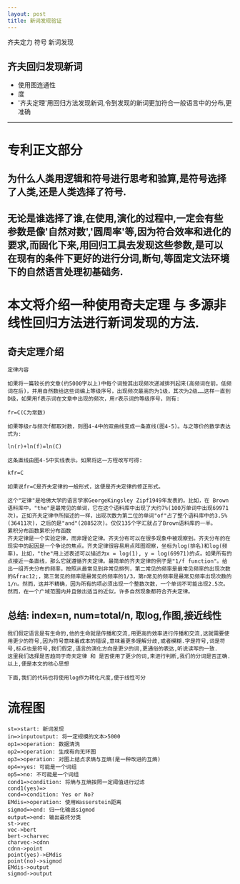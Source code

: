 ```yaml
---
layout: post
title: 新词发现验证
---
```


齐夫定力 符号 新词发现



##  齐夫回归发现新词
- 使用图连通性
- 度
- '齐夫定理'用回归方法发现新词,令到发现的新词更加符合一般语言中的分布,更准确

---
# 专利正文部分
## 为什么人类用逻辑和符号进行思考和验算,是符号选择了人类,还是人类选择了符号.
## 无论是谁选择了谁,在使用,演化的过程中,一定会有些参数是像'自然对数','圆周率'等,因为符合效率和进化的要求,而固化下来,用回归工具去发现这些参数,是可以在现有的条件下更好的进行分词,断句,等固定文法环境下的自然语言处理初基础务.

# 本文将介绍一种使用奇夫定理 与 多源非线性回归方法进行新词发现的方法.

## 奇夫定理介绍

```
定律内容

如果将一篇较长的文章(约5000字以上)中每个词按其出现频次递减排列起来(高频词在前，低频词在后)，并用自然数给这些词编上等级序号，出现频次最高的为1级，其次为2级……这样一直到D级，如果用f表示词在文章中出现的频次，用r表示词的等级序号，则有:

fr=C(C为常数)

如果等级r与频次f都取对数，则图4-4中的双曲线变成一条直线(图4-5)。与之等价的数学表达式为:

ln(r)+ln(f)=ln(C)

这条直线由图4-5中实线表示。如果将这一方程改写可得:

kfr=C

如果说fr=C是齐夫定律的一般形式，这便是齐夫定律的修正形式。

这个"定律"是哈佛大学的语言学家GeorgeKingsley Zipf1949年发表的。比如，在 Brown 语料库中，"the"是最常见的单词，它在这个语料库中出现了大约7%(100万单词中出现69971次)。正如齐夫定律中所描述的一样，出现次数为第二位的单词"of"占了整个语料库中的3.5%(36411次)，之后的是"and"(28852次)。仅仅135个字汇就占了Brown语料库的一半。
累积分布函数累积分布函数
齐夫定律是一个实验定律，而非理论定律。齐夫分布可以在很多现象中被观察到。齐夫分布的在现实中的起因是一个争论的焦点。齐夫定律很容易用点阵图观察，坐标为log(排名)和log(频率)。比如，"the"用上述表述可以描述为x = log(1), y = log(69971)的点。如果所有的点接近一条直线，那么它就遵循齐夫定律。最简单的齐夫定律的例子是"1/f function"。给出一组齐夫分布的频率，按照从最常见到非常见排列，第二常见的频率是最常见频率的出现次数的&frac12;，第三常见的频率是最常见的频率的1/3，第n常见的频率是最常见频率出现次数的1/n。然而，这并不精确，因为所有的项必须出现一个整数次数，一个单词不可能出现2.5次。然而，在一个广域范围内并且做出适当的近似，许多自然现象都符合齐夫定律。

```
## 总结:  index=n, num=total/n, 取log,作图,接近线性
```
我们假定语言是有生命的,他的生命就是传播和交流,用更高的效率进行传播和交流,这就需要使用更少的符号,因为符号意味着成本的错误,意味着更多理解分歧,或者模糊.字是符号,词是符号,标点也是符号,我们假定,语言的演化方向是更少的词,更通俗的表达,听说读写的一致.
这里我们选择是否趋同于奇夫定律 和 是否使用了更少的词,来进行判断,我们的分词是否正确.
以上,便是本文的核心思想

下面,我们的代码也将使用log作为转化尺度,便于线性可分
```
# 流程图

```flow
st=>start: 新词发现
in=>inputoutput: 将一定规模的文本>5000
op1=>operation: 数据清洗
op2=>operation: 生成有向无环图
op3=>operation: 对图上结点求熵与互熵(是一种改进的互熵)
op4=>yes: 可能是一个词组
op5=>no: 不可能是一个词组
cond1=>condition: 将熵与互熵按照一定阈值进行过滤
cond1(yes)=>
cond=>condition: Yes or No?
EMdis=>operation: 使用Wasserstein距离
sigmod=>end: 归一化输出sigmod
output=>end: 输出最终分类
st->vec
vec->bert
bert->charvec
charvec->cdnn
cdnn->point
point(yes)->EMdis
point(no)->sigmod
EMdis->output
sigmod->output
```


